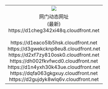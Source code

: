 ﻿<table>
  <tr></tr>
  <tr><td colspan=2 align=center><img src="https://d1cheg342xi48q.cloudfront.net/Up/oGate.jpg" /></td></tr>
  <tr><td colspan=2 align=center>网门动态网址<br/>(最新)
<br>https://d1cheg342xi48q.cloudfront.net
<br/>
<br>https://d1eaco5lb5hsk.cloudfront.net
<br>https://d3gwekcknp8eu8.cloudfront.net
<br>https://d2xf7zy810osk0.cloudfront.net
<br>https://dh002fkvfwcd0.cloudfront.net
<br>https://d1n4yxh30k43ue.cloudfront.net
<br>https://dqfa063gkgxuy.cloudfront.net
<br>https://d2gujdyk8wlq6v.cloudfront.net
    </td>
  </tr>
</table>
